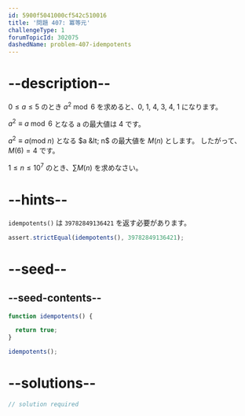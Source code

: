 ```yaml
---
id: 5900f5041000cf542c510016
title: '問題 407: 冪等元'
challengeType: 1
forumTopicId: 302075
dashedName: problem-407-idempotents
---
```


# --description--

$0 ≤ a ≤ 5$ のとき $a^2\bmod 6$ を求めると、0, 1, 4, 3, 4, 1 になります。

$a^2 ≡ a\bmod 6$ となる a の最大値は $4$ です。

$a^2 ≡ a (\text{mod } n)$ となる $a &lt; n$ の最大値を $M(n)$ とします。 したがって、$M(6) = 4$ です。

$1 ≤ n ≤ {10}^7$ のとき、$\sum M(n)$ を求めなさい。

# --hints--

`idempotents()` は `39782849136421` を返す必要があります。

```js
assert.strictEqual(idempotents(), 39782849136421);
```

# --seed--

## --seed-contents--

```js
function idempotents() {

  return true;
}

idempotents();
```

# --solutions--

```js
// solution required
```
